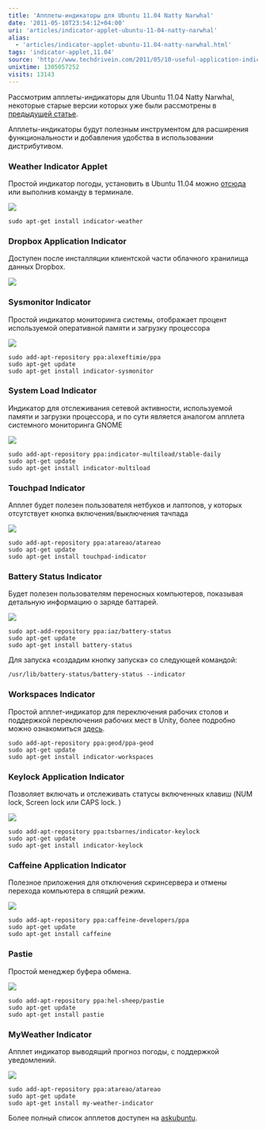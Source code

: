 ```yaml
---
title: 'Апплеты-индикаторы для Ubuntu 11.04 Natty Narwhal'
date: '2011-05-10T23:54:12+04:00'
uri: 'articles/indicator-applet-ubuntu-11-04-natty-narwhal'
alias: 
  - 'articles/indicator-applet-ubuntu-11.04-natty-narwhal.html'
tags: 'indicator-applet,11.04'
source: 'http://www.techdrivein.com/2011/05/10-useful-application-indicators-for.html'
unixtime: 1305057252
visits: 13143
---
```

Рассмотрим апплеты-индикаторы для Ubuntu 11.04 Natty Narwhal, некоторые старые версии которых уже были рассмотрены в [предыдущей статье](apps/indicator-applet-ubuntu).

Апплеты-индикаторы будут полезным инструментом для расширения функциональности и добавления удобства в использовании дистрибутивом.

### Weather Indicator Applet

Простой индикатор погоды, установить в Ubuntu 11.04 можно [отсюда](apt:indicator-weather) или выполнив команду в терминале.

[![](img/2011/05/10/23-00/indicator-weather-5707880985-o.jpg)](img/2011/05/10/23-00/indicator-weather-5707880985-o.jpg)

```
sudo apt-get install indicator-weather
```

### Dropbox Application Indicator

Доступен после инсталляции клиентской части облачного хранилища данных Dropbox.

![](img/2011/05/10/23-00/drop-5709385166-o.jpg)

### Sysmonitor Indicator

Простой индикатор мониторинга системы, отображает процент используемой оперативной памяти и загрузку процессора

![](img/2011/05/10/23-00/indicator-sysmonitor-5707880459-o.jpg)

```
sudo add-apt-repository ppa:alexeftimie/ppa
sudo apt-get update
sudo apt-get install indicator-sysmonitor
```

### System Load Indicator

Индикатор для отслеживания сетевой активности, используемой памяти и загрузки процессора, и по сути является аналогом апплета системного мониторинга GNOME

[![](img/2011/05/10/23-00/indicator-multiload-5708445792-o.jpg)](img/2011/05/10/23-00/indicator-multiload-5708445792-o.jpg)

```
sudo add-apt-repository ppa:indicator-multiload/stable-daily
sudo apt-get update
sudo apt-get install indicator-multiload
```

### Touchpad Indicator

Апплет будет полезен пользователя нетбуков и лаптопов, у которых отсутствует кнопка включения/выключения тачпада

[![](img/2011/05/10/23-00/touchpad-indicator-5708446314-o.jpg)](img/2011/05/10/23-00/touchpad-indicator-5708446314-o.jpg)

```
sudo add-apt-repository ppa:atareao/atareao
sudo apt-get update
sudo apt-get install touchpad-indicator
```

### Battery Status Indicator

Будет полезен пользователям переносных компьютеров, показывая детальную информацию о заряде баттарей.

![](img/2011/05/10/23-00/battery-status-5709397304-o.jpg)

```
sudo apt-add-repository ppa:iaz/battery-status
sudo apt-get update
sudo apt-get install battery-status
```

Для запуска «создадим кнопку запуска» со следующей командой:

```
/usr/lib/battery-status/battery-status --indicator
```

### Workspaces Indicator

Простой апплет-индикатор для переключения рабочих столов и поддержкой переключения рабочих мест в Unity, более подробно можно ознакомиться [здесь](apps/adjust-number-workspaces-in-unity-with-indicator-workspaces).

```
sudo add-apt-repository ppa:geod/ppa-geod
sudo apt-get update
sudo apt-get install indicator-workspaces
```

### Keylock Application Indicator

Позволяет включать и отслеживать статусы включенных клавиш (NUM lock, Screen lock или CAPS lock. )

![](img/2011/05/10/23-00/indicator-keylock-5708819973-o.jpg)

```
sudo add-apt-repository ppa:tsbarnes/indicator-keylock
sudo apt-get update
sudo apt-get install indicator-keylock
```

### Caffeine Application Indicator

Полезное приложения для отключения скринсервера и отмены перехода компьютера в спящий режим.

![](img/2011/05/10/23-00/caffeine-5709385484-o.jpg)

```
sudo add-apt-repository ppa:caffeine-developers/ppa
sudo apt-get update
sudo apt-get install caffeine
```

### Pastie

Простой менеджер буфера обмена.

![](img/2011/05/10/23-00/past-5709385188-o.jpg)

```
sudo add-apt-repository ppa:hel-sheep/pastie
sudo apt-get update
sudo apt-get install pastie
```

### MyWeather Indicator

Апплет индикатор выводящий прогноз погоды, с поддержкой уведомлений.

![](img/2011/05/10/23-00/pogoda-a-5709385274-o.jpg)

```
sudo add-apt-repository ppa:atareao/atareao
sudo apt-get update
sudo apt-get install my-weather-indicator
```

Более полный список апплетов доступен на [askubuntu](http://askubuntu.com/questions/30334/list-of-application-indicators).
